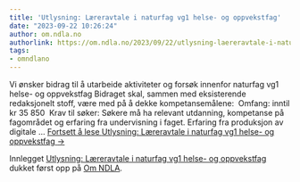 ```yaml
---
title: 'Utlysning: Læreravtale i naturfag vg1 helse- og oppvekstfag'
date: "2023-09-22 10:26:24"
author: om.ndla.no
authorlink: https://om.ndla.no/2023/09/22/utlysning-laereravtale-i-naturfag-vg1-helse-og-oppvekstfag/
tags:
- omndlano
---
```

<p>Vi ønsker bidrag til å utarbeide aktiviteter og forsøk innenfor naturfag vg1 helse- og oppvekstfag Bidraget skal, sammen med eksisterende redaksjonelt stoff, være med på å dekke kompetansemålene:&#160; Omfang: inntil kr 35 850&#160; Krav til søker: Søkere må ha relevant utdanning, kompetanse på fagområdet og erfaring fra undervisning i faget. Erfaring fra produksjon av digitale &#8230; <a href="https://om.ndla.no/2023/09/22/utlysning-laereravtale-i-naturfag-vg1-helse-og-oppvekstfag/" class="more-link">Fortsett å lese <span class="screen-reader-text">Utlysning: Læreravtale i naturfag vg1 helse- og oppvekstfag</span> <span class="meta-nav">&#8594;</span></a></p>
<p>Innlegget <a rel="nofollow" href="https://om.ndla.no/2023/09/22/utlysning-laereravtale-i-naturfag-vg1-helse-og-oppvekstfag/">Utlysning: Læreravtale i naturfag vg1 helse- og oppvekstfag</a> dukket først opp på <a rel="nofollow" href="https://om.ndla.no">Om NDLA</a>.</p>
